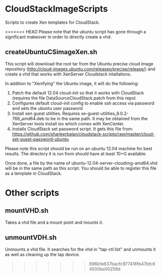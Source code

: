 CloudStackImageScripts
======================

Scripts to create Xen templates for CloudStack.

<<<<<<< HEAD
Please note that the ubuntu script has gone through a significant makeover in order to directly create a vhd.

createUbuntuCSimageXen.sh
-------------------------
This script will download the root tar from the Ubuntu precise cloud image repository (http://cloud-images.ubuntu.com/releases/precise/release/) and create a vhd that works with XenServer Cloudstack intallations.  

In addition to "Xenifying" the Ubuntu image, it will do the following:
1. Patch the default 12.04 cloud-init so that it works with CloudStack (requires the file DataSourceCloudStack.patch from this repo)
1. Configures default cloud-init config to enable ssh access via password and sets the ubuntu user password
1. Install xen guest utilities.  Requires xe-guest-utilities_6.0.2-766_amd64.deb to be in the same path.  It may be obtained from the XenServer tools install iso which comes with XenCenter.
1. Installs CloudStack set password script.  It gets this file from: https://github.com/shankerbalan/cloudstack-scripts/raw/master/cloud-set-guest-password-ubuntu

Please note this script should be run on an ubuntu 12.04 machine for best results.  The directory it is run from should have at least 10+G available.

Once done, a file by the name of ubuntu-12.04-server-cloudimg-amd64.vhd will be in the same path as this script.  You should be able to register this file as a template in CloudStack.

Other scripts
=============

mountVHD.sh
-----------
Takes a vhd file and a mount point and mounts it.

unmountVDH.sh
-------------
Unmounts a vhd file.  It searches for the vhd in "tap-ctl list" and unmounts it as well as cleaning up the tap device.

>>>>>>> 696b1e637bacfc977416fb47bfc64500ba50259d
